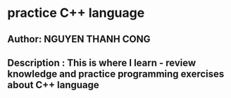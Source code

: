 # practice C++ language 
## Author: NGUYEN THANH CONG 
## Description : This is where I learn - review knowledge and practice programming exercises about C++ language
